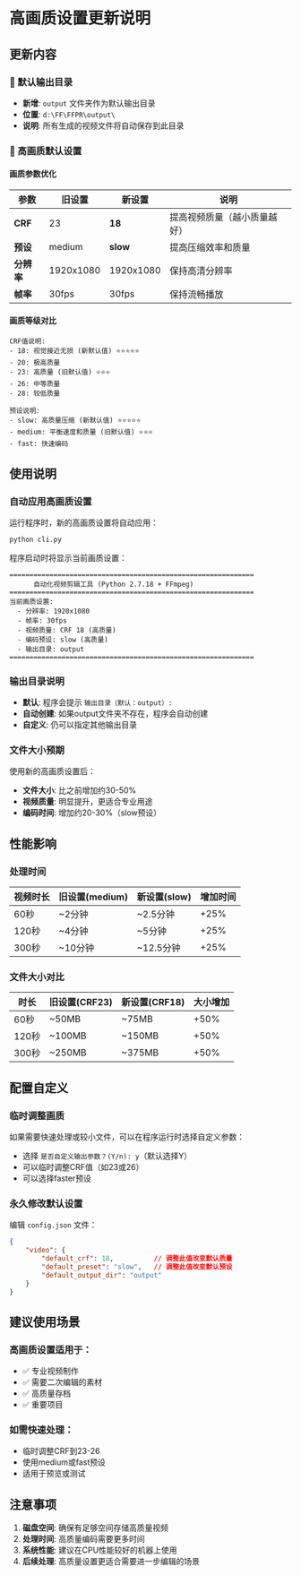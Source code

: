 # 高画质设置更新说明

## 更新内容

### 📁 默认输出目录
- **新增**: `output` 文件夹作为默认输出目录
- **位置**: `d:\FF\FFPR\output\`
- **说明**: 所有生成的视频文件将自动保存到此目录

### 🎥 高画质默认设置

#### 画质参数优化
| 参数 | 旧设置 | 新设置 | 说明 |
|------|--------|--------|------|
| **CRF** | 23 | **18** | 提高视频质量（越小质量越好） |
| **预设** | medium | **slow** | 提高压缩效率和质量 |
| **分辨率** | 1920x1080 | 1920x1080 | 保持高清分辨率 |
| **帧率** | 30fps | 30fps | 保持流畅播放 |

#### 画质等级对比
```
CRF值说明:
- 18: 视觉接近无损 (新默认值) ⭐⭐⭐⭐⭐
- 20: 极高质量
- 23: 高质量 (旧默认值) ⭐⭐⭐
- 26: 中等质量  
- 28: 较低质量

预设说明:
- slow: 高质量压缩 (新默认值) ⭐⭐⭐⭐⭐
- medium: 平衡速度和质量 (旧默认值) ⭐⭐⭐
- fast: 快速编码
```

## 使用说明

### 自动应用高画质设置
运行程序时，新的高画质设置将自动应用：
```bash
python cli.py
```

程序启动时将显示当前画质设置：
```
=============================================================
      自动化视频剪辑工具 (Python 2.7.18 + FFmpeg)
=============================================================
当前画质设置:
  - 分辨率: 1920x1080
  - 帧率: 30fps  
  - 视频质量: CRF 18 (高质量)
  - 编码预设: slow (高质量)
  - 输出目录: output
=============================================================
```

### 输出目录说明
- **默认**: 程序会提示 `输出目录（默认：output）:`
- **自动创建**: 如果output文件夹不存在，程序会自动创建
- **自定义**: 仍可以指定其他输出目录

### 文件大小预期
使用新的高画质设置后：
- **文件大小**: 比之前增加约30-50%
- **视频质量**: 明显提升，更适合专业用途
- **编码时间**: 增加约20-30%（slow预设）

## 性能影响

### 处理时间
| 视频时长 | 旧设置(medium) | 新设置(slow) | 增加时间 |
|----------|----------------|--------------|----------|
| 60秒     | ~2分钟         | ~2.5分钟     | +25%     |
| 120秒    | ~4分钟         | ~5分钟       | +25%     |
| 300秒    | ~10分钟        | ~12.5分钟    | +25%     |

### 文件大小对比
| 时长 | 旧设置(CRF23) | 新设置(CRF18) | 大小增加 |
|------|---------------|---------------|----------|
| 60秒 | ~50MB         | ~75MB         | +50%     |
| 120秒| ~100MB        | ~150MB        | +50%     |
| 300秒| ~250MB        | ~375MB        | +50%     |

## 配置自定义

### 临时调整画质
如果需要快速处理或较小文件，可以在程序运行时选择自定义参数：
- 选择 `是否自定义输出参数？(Y/n): y`（默认选择Y）
- 可以临时调整CRF值（如23或26）
- 可以选择faster预设

### 永久修改默认设置
编辑 `config.json` 文件：
```json
{
    "video": {
        "default_crf": 18,          // 调整此值改变默认质量
        "default_preset": "slow",   // 调整此值改变默认预设
        "default_output_dir": "output"
    }
}
```

## 建议使用场景

### 高画质设置适用于：
- ✅ 专业视频制作
- ✅ 需要二次编辑的素材
- ✅ 高质量存档
- ✅ 重要项目

### 如需快速处理：
- 临时调整CRF到23-26
- 使用medium或fast预设
- 适用于预览或测试

## 注意事项
1. **磁盘空间**: 确保有足够空间存储高质量视频
2. **处理时间**: 高质量编码需要更多时间
3. **系统性能**: 建议在CPU性能较好的机器上使用
4. **后续处理**: 高质量设置更适合需要进一步编辑的场景
